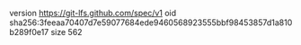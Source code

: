 version https://git-lfs.github.com/spec/v1
oid sha256:3feeaa70407d7e59077684ede9460568923555bbf98453857d1a810b289f0e17
size 562
